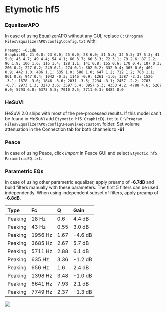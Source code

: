 # Etymotic hf5

### EqualizerAPO
In case of using EqualizerAPO without any GUI, replace `C:\Program Files\EqualizerAPO\config\config.txt`
with:
```
Preamp: -6.1dB
GraphicEQ: 21 0.0; 23 6.0; 25 6.0; 28 6.0; 31 5.8; 34 5.5; 37 5.3; 41 5.0; 45 4.7; 49 4.4; 54 4.1; 60 3.7; 66 3.3; 72 3.1; 79 2.6; 87 2.2; 96 1.9; 106 1.6; 116 1.4; 128 1.1; 141 0.8; 155 0.6; 170 0.4; 187 0.3; 206 0.2; 227 0.2; 249 0.1; 274 0.1; 302 0.2; 332 0.4; 365 0.6; 402 0.9; 442 1.0; 486 1.1; 535 1.0; 588 1.0; 647 1.2; 712 1.2; 783 1.1; 861 0.8; 947 0.4; 1042 -0.3; 1146 -0.9; 1261 -1.6; 1387 -2.3; 1526 -3.1; 1678 -3.6; 1846 -3.6; 2031 -3.5; 2234 -3.1; 2457 -2.2; 2703 -0.7; 2973 1.3; 3270 3.6; 3597 5.4; 3957 5.3; 4353 4.2; 4788 4.6; 5267 6.0; 5793 6.0; 6373 5.5; 7010 2.5; 7711 0.3; 8482 0.0
```

### HeSuVi
HeSuVi 2.0 ships with most of the pre-processed results. If this model can't be found in HeSuVi add
`Etymotic hf5 GraphicEQ.txt` to `C:\Program Files\EqualizerAPO\config\HeSuVi\eq\custom\` folder.
Set volume attenuation in the Connection tab for both channels to **-61**

### Peace
In case of using Peace, click *Import* in Peace GUI and select `Etymotic hf5 ParametricEQ.txt`.

### Parametric EQs
In case of using other parametric equalizer, apply preamp of **-6.7dB** and build filters manually
with these parameters. The first 5 filters can be used independently.
When using independent subset of filters, apply preamp of **-6.8dB**.

| Type    | Fc      |    Q | Gain    |
|:--------|:--------|:-----|:--------|
| Peaking | 18 Hz   | 0.6  | 4.4 dB  |
| Peaking | 43 Hz   | 0.55 | 3.0 dB  |
| Peaking | 1956 Hz | 1.67 | -4.6 dB |
| Peaking | 3685 Hz | 2.67 | 5.7 dB  |
| Peaking | 5711 Hz | 2.88 | 6.1 dB  |
| Peaking | 635 Hz  | 3.36 | -1.2 dB |
| Peaking | 656 Hz  | 1.6  | 2.4 dB  |
| Peaking | 1398 Hz | 3.48 | -1.0 dB |
| Peaking | 6641 Hz | 7.93 | 2.1 dB  |
| Peaking | 7749 Hz | 2.37 | -1.3 dB |

![](https://raw.githubusercontent.com/jaakkopasanen/AutoEq/master/results/headphonecom/sbaf-serious/Etymotic%20hf5/Etymotic%20hf5.png)